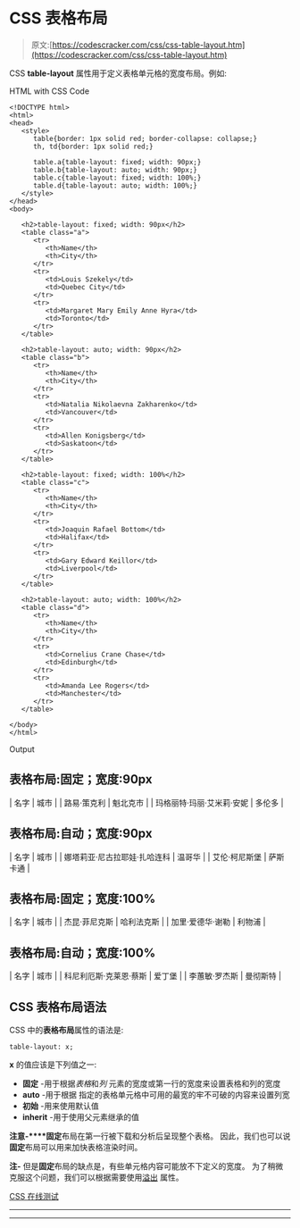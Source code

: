 # CSS 表格布局

> 原文:[https://codescracker.com/css/css-table-layout.htm](https://codescracker.com/css/css-table-layout.htm)

CSS **table-layout** 属性用于定义表格单元格的宽度布局。例如:

HTML with CSS Code

```
<!DOCTYPE html>
<html>
<head>
   <style>
      table{border: 1px solid red; border-collapse: collapse;}
      th, td{border: 1px solid red;}

      table.a{table-layout: fixed; width: 90px;}
      table.b{table-layout: auto; width: 90px;}
      table.c{table-layout: fixed; width: 100%;}
      table.d{table-layout: auto; width: 100%;}
   </style>
</head>
<body>

   <h2>table-layout: fixed; width: 90px</h2>
   <table class="a">
      <tr>
         <th>Name</th>
         <th>City</th>
      </tr>
      <tr>
         <td>Louis Szekely</td>
         <td>Quebec City</td>
      </tr>
      <tr>
         <td>Margaret Mary Emily Anne Hyra</td>
         <td>Toronto</td>
      </tr>
   </table>

   <h2>table-layout: auto; width: 90px</h2>
   <table class="b">
      <tr>
         <th>Name</th>
         <th>City</th>
      </tr>
      <tr>
         <td>Natalia Nikolaevna Zakharenko</td>
         <td>Vancouver</td>
      </tr>
      <tr>
         <td>Allen Konigsberg</td>
         <td>Saskatoon</td>
      </tr>
   </table>

   <h2>table-layout: fixed; width: 100%</h2>
   <table class="c">
      <tr>
         <th>Name</th>
         <th>City</th>
      </tr>
      <tr>
         <td>Joaquin Rafael Bottom</td>
         <td>Halifax</td>
      </tr>
      <tr>
         <td>Gary Edward Keillor</td>
         <td>Liverpool</td>
      </tr>
   </table>

   <h2>table-layout: auto; width: 100%</h2>
   <table class="d">
      <tr>
         <th>Name</th>
         <th>City</th>
      </tr>
      <tr>
         <td>Cornelius Crane Chase</td>
         <td>Edinburgh</td>
      </tr>
      <tr>
         <td>Amanda Lee Rogers</td>
         <td>Manchester</td>
      </tr>
   </table>

</body>
</html>
```

Output

## 表格布局:固定；宽度:90px

| 名字 | 城市 |
| 路易·策克利 | 魁北克市 |
| 玛格丽特·玛丽·艾米莉·安妮 | 多伦多 |

## 表格布局:自动；宽度:90px

| 名字 | 城市 |
| 娜塔莉亚·尼古拉耶娃·扎哈连科 | 温哥华 |
| 艾伦·柯尼斯堡 | 萨斯卡通 |

## 表格布局:固定；宽度:100%

| 名字 | 城市 |
| 杰昆·菲尼克斯 | 哈利法克斯 |
| 加里·爱德华·谢勒 | 利物浦 |

## 表格布局:自动；宽度:100%

| 名字 | 城市 |
| 科尼利厄斯·克莱恩·蔡斯 | 爱丁堡 |
| 李蕙敏·罗杰斯 | 曼彻斯特 |

## CSS 表格布局语法

CSS 中的**表格布局**属性的语法是:

```
table-layout: x;
```

**x** 的值应该是下列值之一:

*   **固定** -用于根据*表格*和*列* 元素的宽度或第一行的宽度来设置表格和列的宽度
*   **auto** -用于根据 指定的表格单元格中可用的最宽的牢不可破的内容来设置列宽
*   **初始** -用来使用默认值
*   **inherit** -用于使用父元素继承的值

**注意-****固定**布局在第一行被下载和分析后呈现整个表格。 因此，我们也可以说**固定**布局可以用来加快表格渲染时间。

**注-** 但是**固定**布局的缺点是，有些单元格内容可能放不下定义的宽度。 为了稍微克服这个问题，我们可以根据需要使用[溢出](/css/css-overflowing-box-content.htm) 属性。

[CSS 在线测试](/exam/showtest.php?subid=5)

* * *

* * *